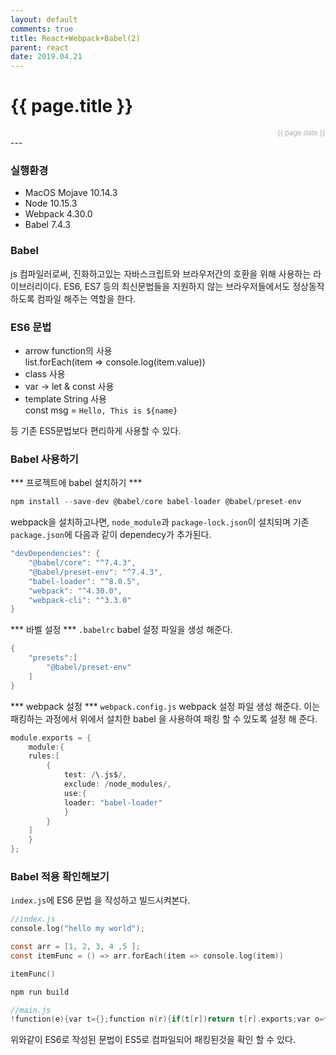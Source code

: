 ```yaml
---
layout: default
comments: true
title: React+Webpack+Babel(2)
parent: react
date: 2019.04.21
---
```


<h1>{{ page.title }}</h1>  
<div style="text-align:right; font-size:11px; color:#aaa">{{ page.date }} </div>
---

### 실행환경
- MacOS Mojave 10.14.3
- Node 10.15.3
- Webpack 4.30.0
- Babel 7.4.3

### Babel
js 컴파일러로써, 진화하고있는 자바스크립트와 브라우저간의 호환을 위해 사용하는 라이브러리이다. ES6, ES7 등의 최신문법들을 지원하지 않는 브라우저들에서도 정상동작 하도록 컴파일 해주는 역할을 한다.

### ES6 문법
- arrow function의 사용  
list.forEach(item => console.log(item.value))  
- class 사용  
- var -> let & const 사용  
- template String 사용  
const msg = `Hello, This is ${name}`

등 기존 ES5문법보다 편리하게 사용할 수 있다.  

### Babel 사용하기

*** 프로젝트에 babel 설치하기 ***
```c
npm install --save-dev @babel/core babel-loader @babel/preset-env
```

webpack을 설치하고나면, `node_module`과 `package-lock.json`이 설치되며 기존 `package.json`에 다음과 같이 dependecy가 추가된다.  

```c
"devDependencies": {
    "@babel/core": "^7.4.3",
    "@babel/preset-env": "^7.4.3",
    "babel-loader": "^8.0.5",
    "webpack": "^4.30.0",
    "webpack-cli": "^3.3.0"
}
```

*** 바벨 설정 ***
`.babelrc` babel 설정 파일을 생성 해준다.
```c
{
    "presets":[
        "@babel/preset-env"
    ]
}
```

*** webpack 설정 ***
`webpack.config.js` webpack 설정 파일 생성 해준다. 이는 패킹하는 과정에서 위에서 설치한  babel 을 사용하여 패킹 할 수 있도록 설정 해 준다.
```c
module.exports = {
    module:{
    rules:[
        {
            test: /\.js$/,
            exclude: /node_modules/,
            use:{
            loader: "babel-loader"
            }
        }
    ]
    }
};
```

### Babel 적용 확인해보기
`index.js`에 ES6 문법 을 작성하고 빌드시켜본다.
```c
//index.js
console.log("hello my world");

const arr = [1, 2, 3, 4 ,5 ];
const itemFunc = () => arr.forEach(item => console.log(item))

itemFunc()
```

```c
npm run build
```  

```c
//main.js
!function(e){var t={};function n(r){if(t[r])return t[r].exports;var o=t[r]={i:r,l:!1,exports:{}};return e[r].call(o.exports,o,o.exports,n),o.l=!0,o.exports}n.m=e,n.c=t,n.d=function(e,t,r){n.o(e,t)||Object.defineProperty(e,t,{enumerable:!0,get:r})},n.r=function(e){"undefined"!=typeof Symbol&&Symbol.toStringTag&&Object.defineProperty(e,Symbol.toStringTag,{value:"Module"}),Object.defineProperty(e,"__esModule",{value:!0})},n.t=function(e,t){if(1&t&&(e=n(e)),8&t)return e;if(4&t&&"object"==typeof e&&e&&e.__esModule)return e;var r=Object.create(null);if(n.r(r),Object.defineProperty(r,"default",{enumerable:!0,value:e}),2&t&&"string"!=typeof e)for(var o in e)n.d(r,o,function(t){return e[t]}.bind(null,o));return r},n.n=function(e){var t=e&&e.__esModule?function(){return e.default}:function(){return e};return n.d(t,"a",t),t},n.o=function(e,t){return Object.prototype.hasOwnProperty.call(e,t)},n.p="",n(n.s=0)}([function(e,t){console.log("hello my world");[1,2,3,4,5].forEach(function(e){return console.log(e)})}]);
```

위와같이 ES6로 작성된 문법이 ES5로 컴파일되어 패킹된것을 확인 할 수 있다.
